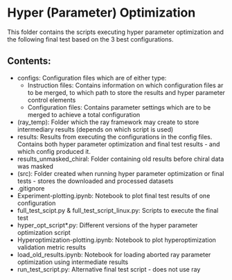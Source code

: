 # Hyper (Parameter) Optimization

This folder contains the scripts executing hyper parameter optimization and the following final test based on the 3 best
configurations.

## Contents:

- configs: Configuration files which are of either type:
  + Instruction files: Contains information on which configuration files ar to be merged, to which path to store the results and hyper parameter control elements
  + Configuration files: Contains parameter settings which are to be merged to achieve a total configuration
- (ray_temp): Folder which the ray framework may create to store intermediary results (depends on which script is used)
- results: Results from executing the configurations in the config files. Contains both hyper parameter optimization and final test results - and which config produced it.
- results_unmasked_chiral: Folder containing old results before chiral data was masked
- (src): Folder created when running hyper parameter optimization or final tests - stores the downloaded and processed datasets
- .gitignore
- Experiment-plotting.ipynb: Notebook to plot final test results of one configuration
- full_test_scipt.py & full_test_script_linux.py: Scripts to execute the final test
- hyper_opt_script*.py: Different versions of the hyper parameter optimization script
- Hyperoptimization-plotting.ipynb: Notebook to plot hyperoptimization validation metric results
- load_old_results.ipynb: Notebook for loading aborted ray parameter optimization using intermediate results
- run_test_script.py: Alternative final test script - does not use ray